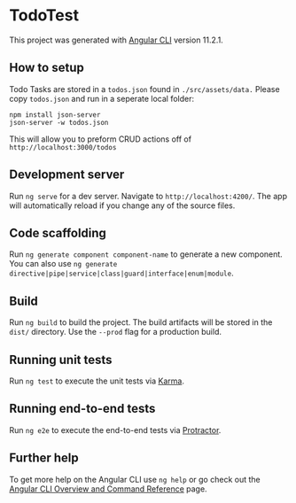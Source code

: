 # TodoTest

This project was generated with [Angular CLI](https://github.com/angular/angular-cli) version 11.2.1.

## How to setup

Todo Tasks are stored in a `todos.json` found in `./src/assets/data.`
Please copy `todos.json` and run in a seperate local folder: 

    npm install json-server
    json-server -w todos.json

This will allow you to preform CRUD actions off of `http://localhost:3000/todos`

## Development server

Run `ng serve` for a dev server. Navigate to `http://localhost:4200/`. The app will automatically reload if you change any of the source files.

## Code scaffolding

Run `ng generate component component-name` to generate a new component. You can also use `ng generate directive|pipe|service|class|guard|interface|enum|module`.

## Build

Run `ng build` to build the project. The build artifacts will be stored in the `dist/` directory. Use the `--prod` flag for a production build.

## Running unit tests

Run `ng test` to execute the unit tests via [Karma](https://karma-runner.github.io).

## Running end-to-end tests

Run `ng e2e` to execute the end-to-end tests via [Protractor](http://www.protractortest.org/).

## Further help

To get more help on the Angular CLI use `ng help` or go check out the [Angular CLI Overview and Command Reference](https://angular.io/cli) page.
